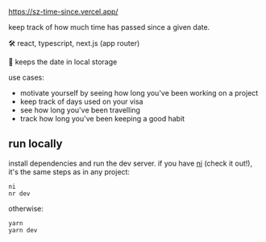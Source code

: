 https://sz-time-since.vercel.app/

keep track of how much time has passed since a given date.

🛠️ react, typescript, next.js (app router)

📁 keeps the date in local storage

use cases:
- motivate yourself by seeing how long you've been working on a project
- keep track of days used on your visa
- see how long you've been travelling
- track how long you've been keeping a good habit

## run locally

install dependencies and run the dev server. if you have [ni](https://github.com/antfu/ni) (check it out!), it's the same steps as in any project:
```
ni
nr dev
```

otherwise:
```
yarn
yarn dev
```

